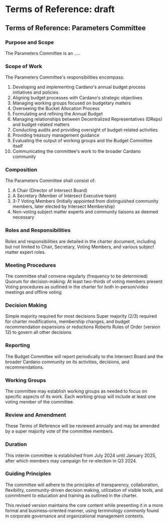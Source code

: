 # Terms of Reference: draft

## Terms of Reference: Parameters Committee

### **Purpose and Scope**

The Parameters Committee is an .....

### **Scope of Work**

The Parameters Committee's responsibilities encompass:

1. Developing and implementing Cardano's annual budget process initiatives and policies
2. Aligning budget processes with Cardano's strategic objectives
3. Managing working groups focused on budgetary matters
4. Overseeing the Bucket Allocation Process
5. Formulating and refining the Annual Budget
6. Managing relationships between Decentralized Representatives (DReps) and budget-related matters
7. Conducting audits and providing oversight of budget-related activities
8. Providing treasury management guidance
9. Evaluating the output of working groups and the Budget Committee itself
10. Communicating the committee's work to the broader Cardano community

### **Composition**

The Parameters Committee shall consist of:

1. A Chair (Director of Intersect Board)
2. A Secretary (Member of Intersect Executive team)
3. 3-7 Voting Members (Initially appointed from distinguished community members, later elected by Intersect Membership)
4. Non-voting subject matter experts and community liaisons as deemed necessary

### **Roles and Responsibilities**

Roles and responsibilities are detailed in the charter document, including but not limited to Chair, Secretary, Voting Members, and various subject matter expert roles.

### **Meeting Procedures**

The committee shall convene regularly (frequency to be determined) Quorum for decision-making: At least two-thirds of voting members present Voting procedures as outlined in the charter for both in-person/video meetings and offline voting

### **Decision Making**

Simple majority required for most decisions Super majority (2/3) required for charter modifications, membership changes, and budget recommendation expansions or reductions Roberts Rules of Order (version 12) to govern all other decisions

### **Reporting**

The Budget Committee will report periodically to the Intersect Board and the broader Cardano community on its activities, decisions, and recommendations.

### **Working Groups**

The committee may establish working groups as needed to focus on specific aspects of its work. Each working group will include at least one voting member of the committee.

### **Review and Amendment**

These Terms of Reference will be reviewed annually and may be amended by a super majority vote of the committee members.

### **Duration**

This interim committee is established from July 2024 until January 2025, after which members may campaign for re-election in Q3 2024.

### **Guiding Principles**

The committee will adhere to the principles of transparency, collaboration, flexibility, community-driven decision making, utilization of visible tools, and commitment to education and training as outlined in the charter.

This revised version maintains the core content while presenting it in a more formal and business-oriented manner, using terminology commonly found in corporate governance and organizational management contexts.
